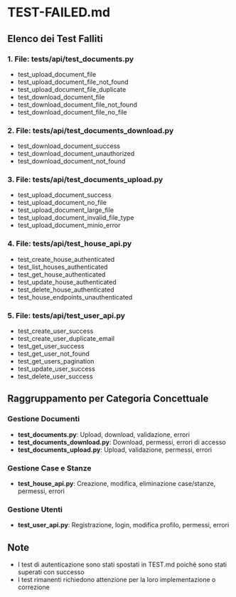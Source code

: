 # TEST-FAILED.md

## Elenco dei Test Falliti

### 1. File: tests/api/test_documents.py
- test_upload_document_file
- test_upload_document_file_not_found
- test_upload_document_file_duplicate
- test_download_document_file
- test_download_document_file_not_found
- test_download_document_file_no_file

### 2. File: tests/api/test_documents_download.py
- test_download_document_success
- test_download_document_unauthorized
- test_download_document_not_found

### 3. File: tests/api/test_documents_upload.py
- test_upload_document_success
- test_upload_document_no_file
- test_upload_document_large_file
- test_upload_document_invalid_file_type
- test_upload_document_minio_error

### 4. File: tests/api/test_house_api.py
- test_create_house_authenticated
- test_list_houses_authenticated
- test_get_house_authenticated
- test_update_house_authenticated
- test_delete_house_authenticated
- test_house_endpoints_unauthenticated

### 5. File: tests/api/test_user_api.py
- test_create_user_success
- test_create_user_duplicate_email
- test_get_user_success
- test_get_user_not_found
- test_get_users_pagination
- test_update_user_success
- test_delete_user_success

## Raggruppamento per Categoria Concettuale

### Gestione Documenti
- **test_documents.py**: Upload, download, validazione, errori
- **test_documents_download.py**: Download, permessi, errori di accesso
- **test_documents_upload.py**: Upload, validazione, permessi, errori

### Gestione Case e Stanze
- **test_house_api.py**: Creazione, modifica, eliminazione case/stanze, permessi, errori

### Gestione Utenti
- **test_user_api.py**: Registrazione, login, modifica profilo, permessi, errori

## Note
- I test di autenticazione sono stati spostati in TEST.md poiché sono stati superati con successo
- I test rimanenti richiedono attenzione per la loro implementazione o correzione 